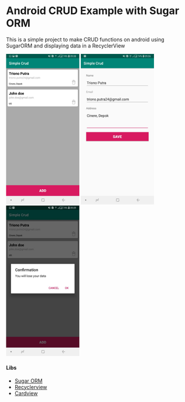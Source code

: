 # Android CRUD Example with Sugar ORM

This is a simple project to make CRUD functions on android using SugarORM and displaying data in a RecyclerView 

<img src="page1.jpeg" width="200" alt="Crud example"></a>
<img src="page2.jpeg" width="200" alt="Crud example"></a>
<img src="page3.jpeg" width="200" alt="Crud example"></a>


#### Libs
* [Sugar ORM](http://satyan.github.io/sugar/)
* [Recyclerview](https://github.com/googlesamples/android-RecyclerView)
* [Cardview](https://github.com/googlesamples/android-CardView)
